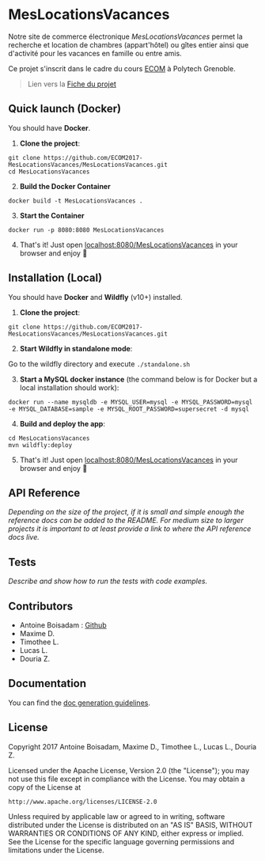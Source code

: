 # MesLocationsVacances

Notre site de commerce électronique _MesLocationsVacances_ permet la recherche et location de chambres (appart'hôtel) ou gîtes entier ainsi que d'activité pour les vacances en famille ou entre amis.

Ce projet s'inscrit dans le cadre du cours [ECOM](https://air.imag.fr/index.php/ECOM-RICM) à Polytech Grenoble.

> Lien vers la [Fiche du projet](https://air.imag.fr/index.php/ECOM_RICM5_Groupe4_2017)

## Quick launch (Docker)

You should have **Docker**.

1) **Clone the project**:
```
git clone https://github.com/ECOM2017-MesLocationsVacances/MesLocationsVacances.git
cd MesLocationsVacances
```

2) **Build the Docker Container**
```
docker build -t MesLocationsVacances .
```

3) **Start the Container**
```
docker run -p 8080:8080 MesLocationsVacances
```

4) That's it! Just open [localhost:8080/MesLocationsVacances](http://localhost:8080/MesLocationsVacances) in your browser and enjoy :tada:

## Installation (Local)

You should have **Docker** and **Wildfly** (v10+) installed.

1) **Clone the project**:
```
git clone https://github.com/ECOM2017-MesLocationsVacances/MesLocationsVacances.git
```

2) **Start Wildfly in standalone mode**: 

Go to the wildfly directory and execute `./standalone.sh`

3) **Start a MySQL docker instance** (the command below is for Docker but a local installation should work):
```
docker run --name mysqldb -e MYSQL_USER=mysql -e MYSQL_PASSWORD=mysql -e MYSQL_DATABASE=sample -e MYSQL_ROOT_PASSWORD=supersecret -d mysql
```

4) **Build and deploy the app**:
```
cd MesLocationsVacances
mvn wildfly:deploy
```

5) That's it! Just open [localhost:8080/MesLocationsVacances](http://localhost:8080/MesLocationsVacances) in your browser and enjoy :tada:

## API Reference

_Depending on the size of the project, if it is small and simple enough the reference docs can be added to the README. For medium size to larger projects it is important to at least provide a link to where the API reference docs live._

## Tests

_Describe and show how to run the tests with code examples._

## Contributors

* Antoine Boisadam : [Github](https://github.com/Antoine38660)
* Maxime D.
* Timothee L.
* Lucas L.
* Douria Z.

## Documentation

You can find the [doc generation guidelines](src/main/webapp/README.md).

## License

Copyright 2017 Antoine Boisadam, Maxime D., Timothee L., Lucas L., Douria Z.

Licensed under the Apache License, Version 2.0 (the "License");
you may not use this file except in compliance with the License.
You may obtain a copy of the License at

    http://www.apache.org/licenses/LICENSE-2.0

Unless required by applicable law or agreed to in writing, software
distributed under the License is distributed on an "AS IS" BASIS,
WITHOUT WARRANTIES OR CONDITIONS OF ANY KIND, either express or implied.
See the License for the specific language governing permissions and
limitations under the License.
